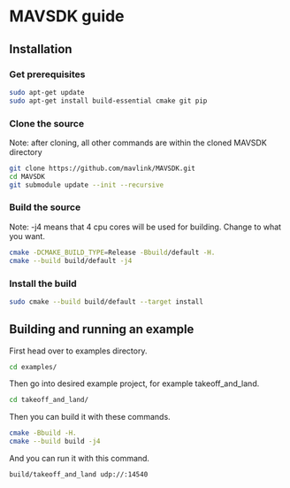 # MAVSDK guide

## Installation

### Get prerequisites

```bash
sudo apt-get update
sudo apt-get install build-essential cmake git pip
```

### Clone the source

Note: after cloning, all other commands are within the cloned MAVSDK directory

```bash
git clone https://github.com/mavlink/MAVSDK.git
cd MAVSDK
git submodule update --init --recursive
```

### Build the source

Note: -j4 means that 4 cpu cores will be used for building. Change to what you want.

```bash
cmake -DCMAKE_BUILD_TYPE=Release -Bbuild/default -H.
cmake --build build/default -j4
```

### Install the build

```bash
sudo cmake --build build/default --target install
```

## Building and running an example


First head over to examples directory.

```bash
cd examples/
```

Then go into desired example project, for example takeoff_and_land.

```bash
cd takeoff_and_land/
```

Then you can build it with these commands.

```bash
cmake -Bbuild -H.
cmake --build build -j4
```

And you can run it with this command.

```bash
build/takeoff_and_land udp://:14540
```